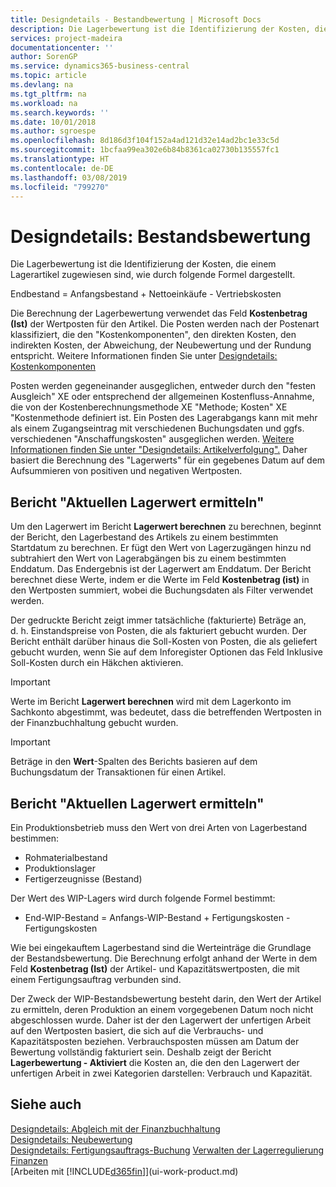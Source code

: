 ```yaml
---
title: Designdetails - Bestandbewertung | Microsoft Docs
description: Die Lagerbewertung ist die Identifizierung der Kosten, die einem Lagerartikel zugewiesen sind, wie durch folgende Formel dargestellt.
services: project-madeira
documentationcenter: ''
author: SorenGP
ms.service: dynamics365-business-central
ms.topic: article
ms.devlang: na
ms.tgt_pltfrm: na
ms.workload: na
ms.search.keywords: ''
ms.date: 10/01/2018
ms.author: sgroespe
ms.openlocfilehash: 8d186d3f104f152a4ad121d32e14ad2bc1e33c5d
ms.sourcegitcommit: 1bcfaa99ea302e6b84b8361ca02730b135557fc1
ms.translationtype: HT
ms.contentlocale: de-DE
ms.lasthandoff: 03/08/2019
ms.locfileid: "799270"
---
```

# <a name="design-details-inventory-valuation"></a>Designdetails: Bestandsbewertung
Die Lagerbewertung ist die Identifizierung der Kosten, die einem Lagerartikel zugewiesen sind, wie durch folgende Formel dargestellt.  

Endbestand = Anfangsbestand + Nettoeinkäufe - Vertriebskosten  

Die Berechnung der Lagerbewertung verwendet das Feld **Kostenbetrag (Ist)** der Wertposten für den Artikel. Die Posten werden nach der Postenart klassifiziert, die den "Kostenkomponenten", den direkten Kosten, den indirekten Kosten, der Abweichung, der Neubewertung und der Rundung entspricht. Weitere Informationen finden Sie unter [Designdetails: Kostenkomponenten](design-details-cost-components.md)  

Posten werden gegeneinander ausgeglichen, entweder durch den "festen Ausgleich" XE oder entsprechend der allgemeinen Kostenfluss-Annahme, die von der Kostenberechnungsmethode XE "Methode; Kosten" XE "Kostenmethode definiert ist. Ein Posten des Lagerabgangs kann mit mehr als einem Zugangseintrag mit verschiedenen Buchungsdaten und ggfs. verschiedenen "Anschaffungskosten" ausgeglichen werden. [Weitere Informationen finden Sie unter "Designdetails: Artikelverfolgung".](design-details-item-application.md) Daher basiert die Berechnung des "Lagerwerts" für ein gegebenes Datum auf dem Aufsummieren von positiven und negativen Wertposten.  

## <a name="inventory-valuation-report"></a>Bericht "Aktuellen Lagerwert ermitteln"  
Um den Lagerwert im Bericht **Lagerwert berechnen** zu berechnen, beginnt der Bericht, den Lagerbestand des Artikels zu einem bestimmten Startdatum zu berechnen. Er fügt den Wert von Lagerzugängen hinzu nd subtrahiert den Wert von Lagerabgängen bis zu einem bestimmten Enddatum. Das Endergebnis ist der Lagerwert am Enddatum. Der Bericht berechnet diese Werte, indem er die Werte im Feld **Kostenbetrag (ist)** in den Wertposten summiert, wobei die Buchungsdaten als Filter verwendet werden.  

Der gedruckte Bericht zeigt immer tatsächliche (fakturierte) Beträge an, d. h. Einstandspreise von Posten, die als fakturiert gebucht wurden. Der Bericht enthält darüber hinaus die Soll-Kosten von Posten, die als geliefert gebucht wurden, wenn Sie auf dem Inforegister Optionen das Feld Inklusive Soll-Kosten durch ein Häkchen aktivieren.  

> [!IMPORTANT]  
>  Werte im Bericht **Lagerwert berechnen** wird mit dem Lagerkonto im Sachkonto abgestimmt, was bedeutet, dass die betreffenden Wertposten in der Finanzbuchhaltung gebucht wurden.  

> [!IMPORTANT]  
>  Beträge in den **Wert**-Spalten des Berichts basieren auf dem Buchungsdatum der Transaktionen für einen Artikel.  

## <a name="inventory-valuation---wip-report"></a>Bericht "Aktuellen Lagerwert ermitteln"  
Ein Produktionsbetrieb muss den Wert von drei Arten von Lagerbestand bestimmen:  

* Rohmaterialbestand  
* Produktionslager  
* Fertigerzeugnisse (Bestand)  

Der Wert des WIP-Lagers wird durch folgende Formel bestimmt:  

* End-WIP-Bestand = Anfangs-WIP-Bestand + Fertigungskosten - Fertigungskosten  

Wie bei eingekauftem Lagerbestand sind die Werteinträge die Grundlage der Bestandsbewertung. Die Berechnung erfolgt anhand der Werte in dem Feld **Kostenbetrag (Ist)** der Artikel- und Kapazitätswertposten, die mit einem Fertigungsauftrag verbunden sind.  

Der Zweck der WIP-Bestandsbewertung besteht darin, den Wert der Artikel zu ermitteln, deren Produktion an einem vorgegebenen Datum noch nicht abgeschlossen wurde. Daher ist der den Lagerwert der unfertigen Arbeit auf den Wertposten basiert, die sich auf die Verbrauchs- und Kapazitätsposten beziehen. Verbrauchsposten müssen am Datum der Bewertung vollständig fakturiert sein. Deshalb zeigt der Bericht **Lagerbewertung - Aktiviert** die Kosten an, die den den Lagerwert der unfertigen Arbeit in zwei Kategorien darstellen: Verbrauch und Kapazität.  

## <a name="see-also"></a>Siehe auch  
[Designdetails: Abgleich mit der Finanzbuchhaltung](design-details-reconciliation-with-the-general-ledger.md)   
[Designdetails: Neubewertung](design-details-revaluation.md)   
[Designdetails: Fertigungsauftrags-Buchung](design-details-production-order-posting.md)
[Verwalten der Lagerregulierung](finance-manage-inventory-costs.md)  
[Finanzen](finance.md)  
[Arbeiten mit [!INCLUDE[d365fin](includes/d365fin_md.md)]](ui-work-product.md)
